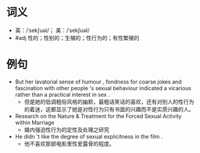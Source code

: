# 词义
- 英：/ˈsekʃuəl/； 美：/ˈsekʃuəl/
- #adj 性的；性别的；生殖的；性行为的；有性繁殖的
# 例句
- But her lavatorial sense of humour , fondness for coarse jokes and fascination with other people 's sexual behaviour indicated a vicarious rather than a practical interest in sex .
	- 但是她的低调粗俗风格的幽默，最粗话笑话的喜欢，还有对别人的性行为的着迷，这都显示了她是对性行为只有书面的兴趣而不是实质兴趣的人。
- Research on the Nature & Treatment for the Forced Sexual Activity within Marriage
	- 婚内强迫性行为的定性及处理之研究
- He didn 't like the degree of sexual explicitness in the film .
	- 他不喜欢那部电影里性爱露骨的程度。
